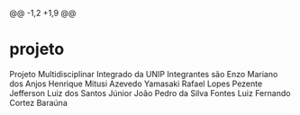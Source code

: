 @@ -1,2 +1,9 @@
# projeto
Projeto Multidisciplinar Integrado da UNIP
Integrantes são
Enzo Mariano dos Anjos
Henrique Mitusi Azevedo Yamasaki
Rafael Lopes Pezente
Jefferson Luiz dos Santos Júnior
João Pedro da Silva Fontes
Luiz Fernando Cortez Baraúna